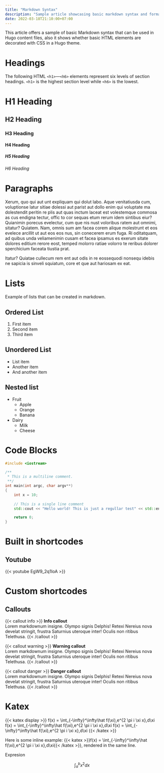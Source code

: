 ```yaml
---
title: "Markdown Syntax"
description: "Sample article showcasing basic markdown syntax and formatting for HTML elements."
date: 2022-03-18T21:10:00+07:00
---
```


This article offers a sample of basic Markdown syntax that can be used in Hugo content files, also it shows whether basic HTML elements are decorated with CSS in a Hugo theme.

# Headings

The following HTML `<h1>`—`<h6>` elements represent six levels of section headings. `<h1>` is the highest section level while `<h6>` is the lowest.

# H1 Heading
## H2 Heading
### H3 Heading
#### H4 Heading
##### H5 Heading
###### H6 Heading

# Paragraphs

Xerum, quo qui aut unt expliquam qui dolut labo. Aque venitatiusda cum, voluptionse latur sitiae dolessi aut parist aut dollo enim qui voluptate ma dolestendit peritin re plis aut quas inctum laceat est volestemque commosa as cus endigna tectur, offic to cor sequas etum rerum idem sintibus eiur? Quianimin porecus evelectur, cum que nis nust voloribus ratem aut omnimi, sitatur? Quiatem. Nam, omnis sum am facea corem alique molestrunt et eos evelece arcillit ut aut eos eos nus, sin conecerem erum fuga. Ri oditatquam, ad quibus unda veliamenimin cusam et facea ipsamus es exerum sitate dolores editium rerore eost, temped molorro ratiae volorro te reribus dolorer sperchicium faceata tiustia prat.

Itatur? Quiatae cullecum rem ent aut odis in re eossequodi nonsequ idebis ne sapicia is sinveli squiatum, core et que aut hariosam ex eat.

# Lists
Example of lists that can be created in markdown.
## Ordered List

1. First item
2. Second item
3. Third item

## Unordered List

* List item
* Another item
* And another item

## Nested list

* Fruit
  * Apple
  * Orange
  * Banana
* Dairy
  * Milk
  * Cheese

# Code Blocks

```cpp
#include <iostream>

/**
 * This is a multiline comment.
 **/
int main(int argc, char argv**)
{
    int x = 10;
    
    // This is a single line comment
    std::cout << "Hello world! This is just a regullar test" << std::endl;

    return 0;
}
```

# Built in shortcodes

## Youtube
{{< youtube EgW9_2q1IoA >}}

# Custom shortcodes
## Callouts
{{< callout info >}}
**Info callout**  
Lorem markdownum insigne. Olympo signis Delphis! Retexi Nereius nova develat stringit, frustra Saturnius uteroque inter! Oculis non ritibus Telethusa.
{{< /callout >}}

{{< callout warning >}}
**Warning callout**  
Lorem markdownum insigne. Olympo signis Delphis! Retexi Nereius nova develat stringit, frustra Saturnius uteroque inter! Oculis non ritibus Telethusa.
{{< /callout >}}

{{< callout danger >}}
**Danger callout**  
Lorem markdownum insigne. Olympo signis Delphis! Retexi Nereius nova develat stringit, frustra Saturnius uteroque inter! Oculis non ritibus Telethusa.
{{< /callout >}}

# Katex

{{< katex display >}}
f(x) = \int_{-\infty}^\infty\hat f(\xi)\,e^{2 \pi i \xi x}\,d\xi
f(x) = \int_{-\infty}^\infty\hat f(\xi)\,e^{2 \pi i \xi x}\,d\xi 
f(x) = \int_{-\infty}^\infty\hat f(\xi)\,e^{2 \pi i \xi x}\,d\xi
{{< /katex >}}

Here is some inline example: {{< katex >}}f(x) = \int_{-\infty}^\infty\hat f(\xi)\,e^{2 \pi i \xi x}\,d\xi{{< /katex >}}, rendered in the same line.

Expresion

$$\int_{a}^{b} x^2 dx$$
